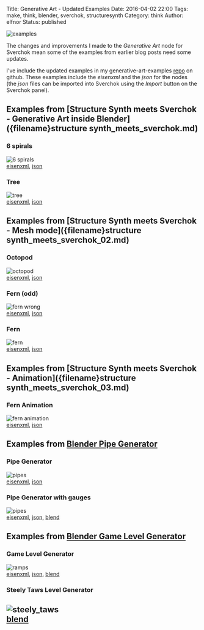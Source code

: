 Title: Generative Art - Updated Examples
Date: 2016-04-02 22:00
Tags: make, think, blender, sverchok, structuresynth
Category: think
Author: elfnor
Status: published

![examples](/images/ga_examples_banner_image.png)  

The changes and improvements I made to the *Generative Art* node for Sverchok mean some of the examples from earlier blog posts need some updates. 

I've include the updated examples in my generative-art-examples [repo](https://github.com/elfnor/generative-art-examples) on github. These examples include the *eisenxml* and the *json* for the nodes (the *json* files can be imported into Sverchok using the *Import* button on the Sverchok panel).


## Examples from [Structure Synth meets Sverchok - Generative Art inside Blender]({filename}structure synth_meets_sverchok.md)

### 6 spirals
![6 spirals](/images/matrix_iterate_13.png)  
[eisenxml](https://github.com/elfnor/generative-art-examples/blob/master/spirals_6.xml), [json](https://github.com/elfnor/generative-art-examples/blob/master/spirals_6.json)

### Tree
![tree](/images/tree_example.png)  
[eisenxml](https://github.com/elfnor/generative-art-examples/blob/master/tree.xml), [json](https://github.com/elfnor/generative-art-examples/blob/master/tree.json)

## Examples from [Structure Synth meets Sverchok - Mesh mode]({filename}structure synth_meets_sverchok_02.md)
### Octopod
![octopod](/images/octopod_example.png)  
[eisenxml](https://github.com/elfnor/generative-art-examples/blob/master/octopod.xml), [json](https://github.com/elfnor/generative-art-examples/blob/master/octopod.json)
### Fern (odd)
![fern wrong](/images/fern_wrong.blend.png)  
[eisenxml](https://github.com/elfnor/generative-art-examples/blob/master/fern_wrong.xml), [json](https://github.com/elfnor/generative-art-examples/blob/master/fern_wrong.json)
### Fern
![fern](/images/Fern.png)  
[eisenxml](https://github.com/elfnor/generative-art-examples/blob/master/fern.xml), [json](https://github.com/elfnor/generative-art-examples/blob/master/fern.json)

## Examples from [Structure Synth meets Sverchok - Animation]({filename}structure synth_meets_sverchok_03.md)
### Fern Animation
![fern animation](/images/fern_anim_still_05.png)  
[eisenxml](https://github.com/elfnor/generative-art-examples/blob/master/fern_animation.xml), [json](https://github.com/elfnor/generative-art-examples/blob/master/fern_animation.json)

## Examples from [Blender Pipe Generator]({filename}blender_pipe_generator.md)
### Pipe Generator
![pipes](/images/pipes_example.png)  
[eisenxml](https://github.com/elfnor/generative-art-examples/blob/master/pipes.xml), [json](https://github.com/elfnor/generative-art-examples/blob/master/pipes.json)
### Pipe Generator with gauges
![pipes](/images/pipe_gen_15.png)  
[eisenxml](https://github.com/elfnor/generative-art-examples/blob/master/pipes.xml), [json](https://github.com/elfnor/generative-art-examples/blob/master/pipes_gauges.json), [blend](https://github.com/elfnor/generative-art-examples/blob/master/pipe_generator.blend)
## Examples from [Blender Game Level Generator]({filename}blender_game_level_generator.md)
### Game Level Generator
![ramps](/images/level_gen_demo.blend1.png)  
[eisenxml](https://github.com/elfnor/generative-art-examples/blob/master/game_gen_demo.xml), [json](https://github.com/elfnor/generative-art-examples/blob/master/game_gen_demo.json), [blend](https://github.com/elfnor/generative-art-examples/blob/master/level_gen_demo.blend)
### Steely Taws Level Generator
![steely_taws](/images/level_gen_STD_ramps_render_017.png)  
[blend](https://github.com/elfnor/generative-art-examples/blob/master/steely_taws_level_gen.blend)
------------------------------------------------------------------------







